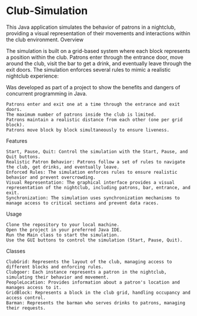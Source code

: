 # Club-Simulation
This Java application simulates the behavior of patrons in a nightclub, providing a visual representation of their movements and interactions within the club environment.
Overview

The simulation is built on a grid-based system where each block represents a position within the club. Patrons enter through the entrance door, move around the club, visit the bar to get a drink, and eventually leave through the exit doors. The simulation enforces several rules to mimic a realistic nightclub experience:

Was developed as part of a project to show the benefits and dangers of concurrent programming in Java.

    Patrons enter and exit one at a time through the entrance and exit doors.
    The maximum number of patrons inside the club is limited.
    Patrons maintain a realistic distance from each other (one per grid block).
    Patrons move block by block simultaneously to ensure liveness.

Features

    Start, Pause, Quit: Control the simulation with the Start, Pause, and Quit buttons.
    Realistic Patron Behavior: Patrons follow a set of rules to navigate the club, get drinks, and eventually leave.
    Enforced Rules: The simulation enforces rules to ensure realistic behavior and prevent overcrowding.
    Visual Representation: The graphical interface provides a visual representation of the nightclub, including patrons, bar, entrance, and exit.
    Synchronization: The simulation uses synchronization mechanisms to manage access to critical sections and prevent data races.

Usage

    Clone the repository to your local machine.
    Open the project in your preferred Java IDE.
    Run the Main class to start the simulation.
    Use the GUI buttons to control the simulation (Start, Pause, Quit).

Classes

    ClubGrid: Represents the layout of the club, managing access to different blocks and enforcing rules.
    Clubgoer: Each instance represents a patron in the nightclub, simulating their behavior and movement.
    PeopleLocation: Provides information about a patron's location and manages access to it.
    GridBlock: Represents a block in the club grid, handling occupancy and access control.
    Barman: Represents the barman who serves drinks to patrons, managing their requests.
